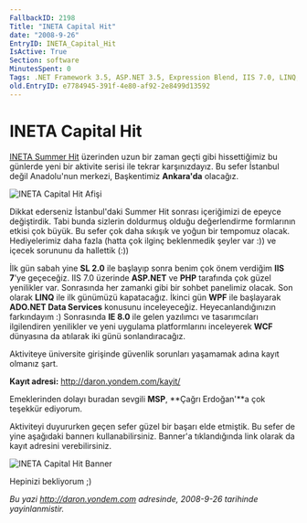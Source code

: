 ```yaml
---
FallbackID: 2198
Title: "INETA Capital Hit"
date: "2008-9-26"
EntryID: INETA_Capital_Hit
IsActive: True
Section: software
MinutesSpent: 0
Tags: .NET Framework 3.5, ASP.NET 3.5, Expression Blend, IIS 7.0, LINQ, Seminer, Silverlight 2.0, Visual Basic 2008, Visual Studio 2008, WCF, WPF, Visual Basic .NET, ASP.NET
old.EntryID: e7784945-391f-4e80-af92-2e8499d13592
---
```

# INETA Capital Hit
[INETA Summer
Hit](http://daron.yondem.com/tr/post/7a13b13a-ce73-4ca0-b106-5da96c78a08c)
üzerinden uzun bir zaman geçti gibi hissettiğimiz bu günlerde yeni bir
aktivite serisi ile tekrar karşınızdayız. Bu sefer İstanbul değil
Anadolu'nun merkezi, Başkentimiz **Ankara'da** olacağız.

![INETA Capital Hit
Afişi](media/INETA_Capital_Hit/inetacapitalhit.jpg)

Dikkat ederseniz İstanbul'daki Summer Hit sonrası içeriğimizi de epeyce
değiştirdik. Tabi bunda sizlerin doldurmuş olduğu değerlendirme
formlarının etkisi çok büyük. Bu sefer çok daha sıkışık ve yoğun bir
tempomuz olacak. Hediyelerimiz daha fazla (hatta çok ilginç beklenmedik
şeyler var :)) ve içecek sorununu da hallettik (:))

İlk gün sabah yine **SL 2.0** ile başlayıp sonra benim çok önem verdiğim
**IIS 7**'ye geçeceğiz. IIS 7.0 üzerinde **ASP.NET** ve **PHP**
tarafında çok güzel yenilikler var. Sonrasında her zamanki gibi bir
sohbet panelimiz olacak. Son olarak **LINQ** ile ilk günümüzü
kapatacağız. İkinci gün **WPF** ile başlayarak **ADO.NET Data Services**
konusunu inceleyeceğiz. Heyecanlandığınızın farkındayım :) Sonrasında
**IE 8.0** ile gelen yazılımcı ve tasarımcıları ilgilendiren yenilikler
ve yeni uygulama platformlarını inceleyerek **WCF** dünyasına da
atılarak iki günü sonlandıracağız.

Aktiviteye üniversite girişinde güvenlik sorunları yaşamamak adına kayıt
olmanız şart.

**Kayıt adresi:** <http://daron.yondem.com/kayit/>

Emeklerinden dolayı buradan sevgili **MSP**, **Çağrı Erdoğan'**a çok
teşekkür ediyorum.

Aktiviteyi duyururken geçen sefer güzel bir başarı elde etmiştik. Bu
sefer de yine aşağıdaki bannerı kullanabilirsiniz. Banner'a
tıklandığında link olarak da kayıt adresini verebilirsiniz.

![INETA Capital Hit
Banner](media/INETA_Capital_Hit/inetacapilathit_468_60.jpg)

Hepinizi bekliyorum ;)



*Bu yazi http://daron.yondem.com adresinde, 2008-9-26 tarihinde yayinlanmistir.*
